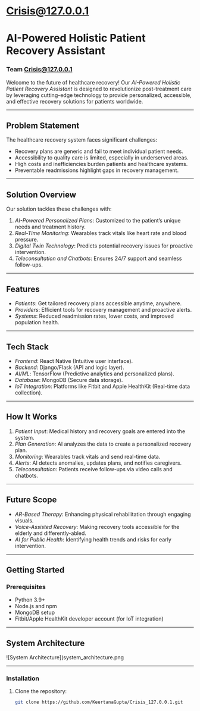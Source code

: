 # Crisis@127.0.0.1
# AI-Powered Holistic Patient Recovery Assistant  
### Team Crisis@127.0.0.1  

Welcome to the future of healthcare recovery! Our *AI-Powered Holistic Patient Recovery Assistant* is designed to revolutionize post-treatment care by leveraging cutting-edge technology to provide personalized, accessible, and effective recovery solutions for patients worldwide.  

---

## Problem Statement  
The healthcare recovery system faces significant challenges:  
- Recovery plans are generic and fail to meet individual patient needs.  
- Accessibility to quality care is limited, especially in underserved areas.  
- High costs and inefficiencies burden patients and healthcare systems.  
- Preventable readmissions highlight gaps in recovery management.  

---

## Solution Overview  
Our solution tackles these challenges with:  
1. *AI-Powered Personalized Plans*: Customized to the patient’s unique needs and treatment history.  
2. *Real-Time Monitoring*: Wearables track vitals like heart rate and blood pressure.  
3. *Digital Twin Technology*: Predicts potential recovery issues for proactive intervention.  
4. *Teleconsultation and Chatbots*: Ensures 24/7 support and seamless follow-ups.  

---

## Features  
- *Patients*: Get tailored recovery plans accessible anytime, anywhere.  
- *Providers*: Efficient tools for recovery management and proactive alerts.  
- *Systems*: Reduced readmission rates, lower costs, and improved population health.  

---

## Tech Stack  
- *Frontend*: React Native (Intuitive user interface).  
- *Backend*: Django/Flask (API and logic layer).  
- *AI/ML*: TensorFlow (Predictive analytics and personalized plans).  
- *Database*: MongoDB (Secure data storage).  
- *IoT Integration*: Platforms like Fitbit and Apple HealthKit (Real-time data collection).  

---

## How It Works  
1. *Patient Input*: Medical history and recovery goals are entered into the system.  
2. *Plan Generation*: AI analyzes the data to create a personalized recovery plan.  
3. *Monitoring*: Wearables track vitals and send real-time data.  
4. *Alerts*: AI detects anomalies, updates plans, and notifies caregivers.  
5. *Teleconsultation*: Patients receive follow-ups via video calls and chatbots.  

---

## Future Scope  
- *AR-Based Therapy*: Enhancing physical rehabilitation through engaging visuals.  
- *Voice-Assisted Recovery*: Making recovery tools accessible for the elderly and differently-abled.  
- *AI for Public Health*: Identifying health trends and risks for early intervention.  

---

## Getting Started  
### Prerequisites  
- Python 3.9+  
- Node.js and npm  
- MongoDB setup  
- Fitbit/Apple HealthKit developer account (for IoT integration)

---

## System Architecture  
![System Architecture](system_architecture.png

---

### Installation  
1. Clone the repository:  
   ```bash  
   git clone https://github.com/KeertanaGupta/Crisis_127.0.0.1.git
   
